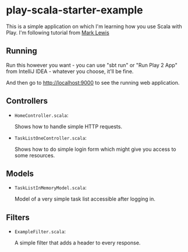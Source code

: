 # play-scala-starter-example

This is a simple application on which I'm learning how you use Scala with Play. I'm following tutorial from [Mark Lewis](https://youtu.be/FqMDHsFNlxQ?list=PLLMXbkbDbVt8tBiGc1y69BZdG8at1D7ZF)

## Running

Run this however you want - you can use "sbt run" or "Run Play 2 App" from IntelliJ IDEA - whatever you choose, it'll be fine.

And then go to <http://localhost:9000> to see the running web application.

## Controllers

- `HomeController.scala`:

  Shows how to handle simple HTTP requests.

- `TaskListOneController.scala`:

  Shows how to do simple login form which might give you access to some resources.

## Models

- `TaskListInMemoryModel.scala`:

  Model of a very simple task list accessible after logging in.

## Filters

- `ExampleFilter.scala`:

  A simple filter that adds a header to every response.
